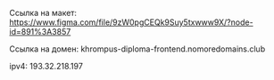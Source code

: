 Ссылка на макет: https://www.figma.com/file/9zW0pgCEQk9Suy5txwww9X/?node-id=891%3A3857

Ссылка на домен: khrompus-diploma-frontend.nomoredomains.club

ipv4: 193.32.218.197
